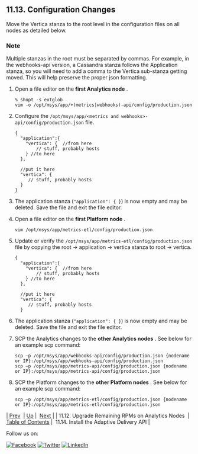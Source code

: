 ## 11.13. Configuration Changes

Move the Vertica stanza to the root level in the configuration files on all nodes as detailed below.

### Note

Multiple stanzas in the root must be separated by commas. For example, in the webhooks-api version, a Cassandra stanza follows the Application stanza, so you will need to add a comma to the Vertica sub-stanza getting moved. This will help preserve the proper json formatting.

1.  Open a file editor on the **first Analytics node** .

    ```
    % shopt -s extglob
    vim -o /opt/msys/app/+(metrics|webhooks)-api/config/production.json
    ```

2.  Configure the `/opt/msys/app/<metrics and webhooks>-api/config/production.json` file.

    ```
    {
      "application":{
        "vertica": {  //from here
            // stuff, probably hosts
        } //to here
      },

      //put it here
      "vertica": {
         // stuff, probably hosts
      }
    }
    ```

3.  The application stanza (`"application": { }`) is now empty and may be deleted. Save the file and exit the file editor.

4.  Open a file editor on the **first Platform node** .

    `vim /opt/msys/app/metrics-etl/config/production.json`
5.  Update or verify the `/opt/msys/app/metrics-etl/config/production.json` file by copying the root -> application -> vertica stanza to root -> vertica.

    ```
    {
      "application":{
        "vertica": {  //from here
            // stuff, probably hosts
        } //to here
      },

      //put it here
      "vertica": {
         // stuff, probably hosts
      }
    ```

6.  The application stanza (`"application": { }`) is now empty and may be deleted. Save the file and exit the file editor.

7.  SCP the Analytics changes to the **other Analytics nodes** . See below for an example scp command:

    ```
    scp –p /opt/msys/app/webhooks-api/config/production.json {nodename or IP}:/opt/msys/app/webhooks-api/config/production.json
    scp –p /opt/msys/app/metrics-api/config/production.json {nodename or IP}:/opt/msys/app/metrics-api/config/production.json
    ```

8.  SCP the Platform changes to the **other Platform nodes** . See below for an example scp command:

    `scp –p /opt/msys/app/metrics-etl/config/production.json {nodename or IP}:/opt/msys/app/metrics-etl/config/production.json`

| [Prev](upgrade.two_tier.preparation.rpms_rolling.php)  | [Up](upgrade.two_tier_configuration_rolling.php) |  [Next](upgrade.two_tier.configuration.software_upgrade_rolling.php) |
| 11.12. Upgrade Remaining RPMs on Analytics Nodes  | [Table of Contents](index.php) |  11.14. Install the Adaptive Delivery API |

Follow us on:

[![Facebook](https://support.messagesystems.com/images/icon-facebook.png)](http://www.facebook.com/messagesystems) [![Twitter](https://support.messagesystems.com/images/icon-twitter.png)](http://twitter.com/#!/MessageSystems) [![LinkedIn](https://support.messagesystems.com/images/icon-linkedin.png)](http://www.linkedin.com/company/message-systems)